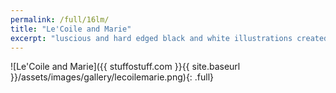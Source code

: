 ```yaml
---
permalink: /full/16lm/
title: "Le'Coile and Marie"
excerpt: "luscious and hard edged black and white illustrations created using PaintTool SAI and Photoshop."
---
```


![Le'Coile and Marie]({{ stuffostuff.com }}{{ site.baseurl }}/assets/images/gallery/lecoilemarie.png){: .full}